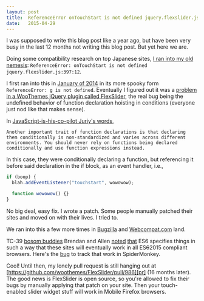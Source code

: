 ```yaml
---
layout: post
title:  ReferenceError onTouchStart is not defined jquery.flexslider.js
date:   2015-04-29
---
```


I was supposed to write this blog post like a year ago, but have been very busy in the last 12 months not writing this blog post. But yet here we are.

Doing some compatibility research on top Japanese sites, [I ran into my old nemesis][jp]: `ReferenceError: onTouchStart is not defined jquery.flexslider.js:397:12`.

I first ran into this in [January of 2014][bug] in its more spooky form `ReferenceError: g is not defined`. Eventually I figured out it was a [problem in a WooThemes jQuery plugin called FlexSlider][tick], the real bug being the undefined behavior of function declaration hoisting in conditions (everyone just nod like that makes sense).

In [JavaScript-is-his-co-pilot Juriy's words][kangax],

    Another important trait of function declarations is that declaring them conditionally is non-standardized and varies across different environments. You should never rely on functions being declared conditionally and use function expressions instead.

In this case, they were conditionally declaring a function, but referencing it before said declaration in the if block, as an event handler, i.e.,

```js
if (boop) {
  blah.addEventListener("touchstart", wowowow);

  function wowowow() {}
}
```

No big deal, easy fix. I wrote a patch. Some people manually patched their sites and moved on with their lives. I tried to.

We ran into this a few more times in [Bugzilla][fp] and [Webcompat.com][wc] land.

TC-39 [bosom buddies][bb] Brendan and Allen [noted][c8] [that][c9] ES6 specifies things in such a way that these sites will eventually work in all ES<strike>6</strike>2015 compliant browsers. Here's the [bug][sm] to track that work in SpiderMonkey.


Cool! Until then, my lonely pull request is still hanging out at [https://github.com/woothemes/FlexSlider/pull/986][pr] (16 months later). The good news is FlexSlider is open source, so you're allowed to fix their bugs by manually applying that patch on your site. Then your touch-enabled slider widget stuff will work in Mobile Firefox browsers.

[jp]: https://github.com/webcompat/web-bugs/issues/1008#issuecomment-97145732
[bug]: https://bugzilla.mozilla.org/show_bug.cgi?id=936433
[tick]: https://github.com/woothemes/FlexSlider/issues/958
[kangax]: http://kangax.github.io/nfe/
[fp]: https://bugzilla.mozilla.org/show_bug.cgi?id=973463
[wc]: https://github.com/webcompat/web-bugs/issues/145
[c8]: https://bugzilla.mozilla.org/show_bug.cgi?id=973463#c8
[c9]: https://bugzilla.mozilla.org/show_bug.cgi?id=973463#c9
[pr]: https://github.com/woothemes/FlexSlider/pull/986
[sm]: https://bugzilla.mozilla.org/show_bug.cgi?id=950547
[bb]: https://miketaylr.com/posts/assets/brendan-and-allen.jpg